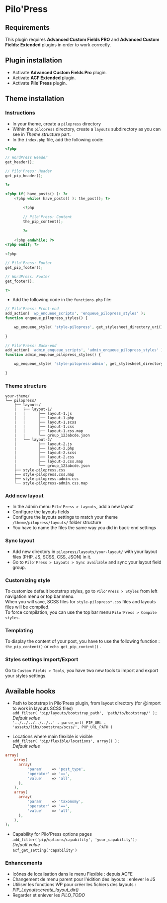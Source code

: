 # Pilo'Press

## Requirements

This plugin requires **Advanced Custom Fields PRO** and **Advanced Custom Fields: Extended** plugins in order to work correctly.

## Plugin installation

- Activate **Advanced Custom Fields Pro** plugin.
- Activate **ACF Extended** plugin.
- Activate **Pilo'Press** plugin.

## Theme installation

### Instructions
- In your theme, create a `pilopress` directory
- Within the `pilopress` directory, create a `layouts` subdirectory as you can see in _Theme structure_ part.
- In the `index.php` file, add the following code:
```php
<?php 

// WordPress Header
get_header(); 

// Pilo'Press: Header
get_pip_header();

?>

<?php if( have_posts() ): ?>
    <?php while( have_posts() ): the_post(); ?>
        
        <?php 
        
        // Pilo'Press: Content
        the_pip_content();
        
        ?>
    
    <?php endwhile; ?>
<?php endif; ?>
    
<?php 

// Pilo'Press: Footer
get_pip_footer();

// WordPress: Footer
get_footer();

?>
```
- Add the following code in the `functions.php` file:

```php
// Pilo'Press: Front-end
add_action( 'wp_enqueue_scripts', 'enqueue_pilopress_styles' );
function enqueue_pilopress_styles() {

    wp_enqueue_style( 'style-pilopress', get_stylesheet_directory_uri() . '/pilopress/style-pilopress.css', false );
    
}
 
// Pilo'Press: Back-end
add_action( 'admin_enqueue_scripts', 'admin_enqueue_pilopress_styles' );
function admin_enqueue_pilopress_styles() {

    wp_enqueue_style( 'style-pilopress-admin', get_stylesheet_directory_uri() . '/pilopress/style-pilopress-admin.css', false );
    
}
```

### Theme structure
```
your-theme/
└── pilopress/
    ├── layouts/
    |   ├── layout-1/
    |   |      ├── layout-1.js
    |   |      ├── layout-1.php
    |   |      ├── layout-1.scss
    |   |      ├── layout-1.css
    |   |      ├── layout-1.css.map
    |   |      └── group_123abcde.json
    |   └── layout-2/
    |          ├── layout-2.js
    |          ├── layout-2.php
    |          ├── layout-2.scss
    |          ├── layout-2.css
    |          ├── layout-2.css.map
    |          └── group_123abcde.json
    ├── style-pilopress.css
    ├── style-pilopress.css.map
    ├── style-pilopress-admin.css
    └── style-pilopress-admin.css.map
```

### Add new layout

- In the admin menu `Pilo'Press > Layouts`, add a new layout
- Configure the layouts fields
- Configure the layouts settings to match your theme `/theme/pilopress/layouts/` folder structure
- You have to name the files the same way you did in back-end settings

### Sync layout

- Add new directory in `pilopress/layouts/your-layout/` with your layout files (PHP, JS, SCSS, CSS, JSON) in it.
- Go to `Pilo'Press > Layouts > Sync available` and sync your layout field group.

### Customizing style

To customize default bootstrap styles, go to `Pilo'Press > Styles` from left navigation menu or top bar menu.  
When you will save, SCSS files for `style-pilopress*.css` files and layouts files will be compiled.  
To force compilation, you can use the top bar menu `Pilo'Press > Compile styles`.

### Templating

To display the content of your post, you have to use the following function : `the_pip_content()` or `echo get_pip_content()` .

### Styles settings Import/Export

Go to `Custom Fields > Tools`, you have two new tools to import and export your styles settings.

## Available hooks

- Path to bootstrap in Pilo'Press plugin, from layout directory (for @import to work in layouts SCSS files)  
`add_filter( 'pip/layouts/bootstrap_path', 'path/to/bootstrap/' );`  
_Default value_  
`'../../../../../..' . parse_url( PIP_URL . 'assets/libs/bootstrap/scss/', PHP_URL_PATH )`

- Locations where main flexible is visible  
`add_filter( 'pip/flexible/locations', array() );`  
_Default value_  
```php
array(
    array(
      array(
          'param'    => 'post_type',
          'operator' => '==',
          'value'    => 'all',
      ),
    ),
    array(
      array(
          'param'    => 'taxonomy',
          'operator' => '==',
          'value'    => 'all',
      ),
    ),
);
```

- Capability for Pilo'Press options pages  
`add_filter('pip/options/capability', 'your_capability');`  
_Default value_  
`acf_get_setting('capability')`

### Enhancements

- Icônes de localisation dans le menu Flexible : depuis ACFE
- Changement de menu parent pour l'édition des layouts : enlever le JS
- Utiliser les fonctions WP pour créer les fichiers des layouts : _PIP_Layouts::create_layout_dir()_
- Regarder et enlever les _PILO_TODO_
